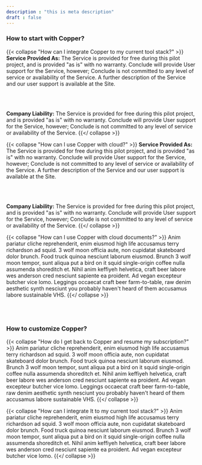 ```yaml
---
description : "this is meta description"
draft : false
---
```


### How to start with Copper?

{{< collapse "How can I integrate Copper to my current tool stack?" >}}
**Service Provided As:**
The Service is provided for free during this pilot project, and is provided "as is" with no warranty. Conclude will provide User support for the Service, however; Conclude is not committed to any level of service or availability of the Service. A further description of the Service and our user support is available at the Site.

<br>
<br>

**Company Liability:**
The Service is provided for free during this pilot project, and is provided "as is" with no warranty. Conclude will provide User support for the Service, however; Conclude is not committed to any level of service or availability of the Service.
{{</ collapse >}}



{{< collapse "How can I use Copper with cloud?" >}}
**Service Provided As:**
The Service is provided for free during this pilot project, and is provided "as is" with no warranty. Conclude will provide User support for the Service, however; Conclude is not committed to any level of service or availability of the Service. A further description of the Service and our user support is available at the Site.

<br>
<br>

**Company Liability:**
The Service is provided for free during this pilot project, and is provided "as is" with no warranty. Conclude will provide User support for the Service, however; Conclude is not committed to any level of service or availability of the Service.
{{</ collapse >}}


{{< collapse "How can I use Copper with cloud documents?" >}}
Anim pariatur cliche reprehenderit, enim eiusmod high life accusamus terry richardson ad squid. 3 wolf
moon officia aute, non cupidatat skateboard dolor brunch. Food truck quinoa nesciunt laborum eiusmod.
Brunch 3 wolf moon tempor, sunt aliqua put a bird on it squid single-origin coffee nulla assumenda
shoreditch et. Nihil anim keffiyeh helvetica, craft beer labore wes anderson cred nesciunt sapiente ea
proident. Ad vegan excepteur butcher vice lomo. Leggings occaecat craft beer farm-to-table, raw denim
aesthetic synth nesciunt you probably haven't heard of them accusamus labore sustainable VHS.
{{</ collapse >}}

<br>
<br>

### How to customize Copper?

{{< collapse "How do I get back to Copper and resume my subscription?" >}}
Anim pariatur cliche reprehenderit, enim eiusmod high life accusamus terry richardson ad squid. 3 wolf
moon officia aute, non cupidatat skateboard dolor brunch. Food truck quinoa nesciunt laborum eiusmod.
Brunch 3 wolf moon tempor, sunt aliqua put a bird on it squid single-origin coffee nulla assumenda
shoreditch et. Nihil anim keffiyeh helvetica, craft beer labore wes anderson cred nesciunt sapiente ea
proident. Ad vegan excepteur butcher vice lomo. Leggings occaecat craft beer farm-to-table, raw denim
aesthetic synth nesciunt you probably haven't heard of them accusamus labore sustainable VHS.
{{</ collapse >}}


{{< collapse "How can I integrate It to my current tool stack?" >}}
Anim pariatur cliche reprehenderit, enim eiusmod high life accusamus terry richardson ad squid. 3 wolf
moon officia aute, non cupidatat skateboard dolor brunch. Food truck quinoa nesciunt laborum eiusmod.
Brunch 3 wolf moon tempor, sunt aliqua put a bird on it squid single-origin coffee nulla assumenda
shoreditch et. Nihil anim keffiyeh helvetica, craft beer labore wes anderson cred nesciunt sapiente ea
proident. Ad vegan excepteur butcher vice lomo. 
{{</ collapse >}}

